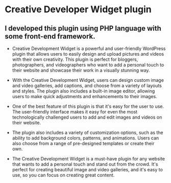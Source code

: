 # Creative Developer Widget plugin

## I developed this plugin using PHP language with some front-end framework.
- Creative Development Widget is a powerful and user-friendly WordPress plugin that allows users to easily design and upload pictures and videos with their own creativity. This plugin is perfect for bloggers, photographers, and videographers who want to add a personal touch to their website and showcase their work in a visually stunning way.

- With the Creative Development Widget, users can design custom image and video galleries, add captions, and choose from a variety of layouts and styles. The plugin also includes a built-in image editor, allowing users to make quick adjustments and enhancements to their images.

- One of the best feature of this plugin is that it's easy for the user to use. The user-friendly interface makes it easy for even the most technologically challenged users to add and edit images and videos on their website.

- The plugin also includes a variety of customization options, such as the ability to add background colors, patterns, and animations. Users can also choose from a range of pre-designed templates or create their own.

- The Creative Development Widget is a must-have plugin for any website that wants to add a personal touch and stand out from the crowd. It's perfect for creating beautiful image and video galleries, and it's easy to use, so you can focus on creating great content.
